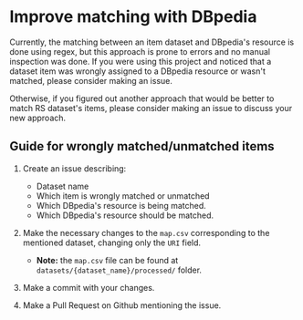 # Improve matching with DBpedia

Currently, the matching between an item dataset and DBpedia's resource is done using regex, but this approach is prone to errors and no manual inspection was done. If you were using this project and noticed that a dataset item was wrongly assigned to a DBpedia resource or wasn't matched, please consider making an issue.

Otherwise, if you figured out another approach that would be better to match RS dataset's items, please consider making an issue to discuss your new approach.

## Guide for wrongly matched/unmatched items

1. Create an issue describing:
   * Dataset name
   * Which item is wrongly matched or unmatched
   * Which DBpedia's resource is being matched.
   * Which DBpedia's resource should be matched.

2. Make the necessary changes to the `map.csv` corresponding to the mentioned dataset, changing only the `URI` field.
   * **Note:** the `map.csv` file can be found at `datasets/{dataset_name}/processed/` folder.

2. Make a commit with your changes.

3. Make a Pull Request on Github mentioning the issue.
  

